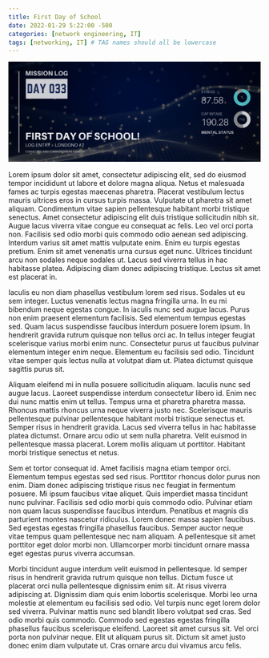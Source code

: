 ```yaml
---
title: First Day of School
date: 2022-01-29 5:22:00 -500
categories: [network engineering, IT]
tags: [networking, IT] # TAG names should all be lowercase
---
```


![entry002 header image](/assets/images/entry002.png)

Lorem ipsum dolor sit amet, consectetur adipiscing elit, sed do eiusmod tempor incididunt ut labore et dolore magna aliqua. Netus et malesuada fames ac turpis egestas maecenas pharetra. Placerat vestibulum lectus mauris ultrices eros in cursus turpis massa. Vulputate ut pharetra sit amet aliquam. Condimentum vitae sapien pellentesque habitant morbi tristique senectus. Amet consectetur adipiscing elit duis tristique sollicitudin nibh sit. Augue lacus viverra vitae congue eu consequat ac felis. Leo vel orci porta non. Facilisis sed odio morbi quis commodo odio aenean sed adipiscing. Interdum varius sit amet mattis vulputate enim. Enim eu turpis egestas pretium. Enim sit amet venenatis urna cursus eget nunc. Ultrices tincidunt arcu non sodales neque sodales ut. Lacus sed viverra tellus in hac habitasse platea. Adipiscing diam donec adipiscing tristique. Lectus sit amet est placerat in.

Iaculis eu non diam phasellus vestibulum lorem sed risus. Sodales ut eu sem integer. Luctus venenatis lectus magna fringilla urna. In eu mi bibendum neque egestas congue. In iaculis nunc sed augue lacus. Purus non enim praesent elementum facilisis. Sed elementum tempus egestas sed. Quam lacus suspendisse faucibus interdum posuere lorem ipsum. In hendrerit gravida rutrum quisque non tellus orci ac. In tellus integer feugiat scelerisque varius morbi enim nunc. Consectetur purus ut faucibus pulvinar elementum integer enim neque. Elementum eu facilisis sed odio. Tincidunt vitae semper quis lectus nulla at volutpat diam ut. Platea dictumst quisque sagittis purus sit.

Aliquam eleifend mi in nulla posuere sollicitudin aliquam. Iaculis nunc sed augue lacus. Laoreet suspendisse interdum consectetur libero id. Enim nec dui nunc mattis enim ut tellus. Tempus urna et pharetra pharetra massa. Rhoncus mattis rhoncus urna neque viverra justo nec. Scelerisque mauris pellentesque pulvinar pellentesque habitant morbi tristique senectus et. Semper risus in hendrerit gravida. Lacus sed viverra tellus in hac habitasse platea dictumst. Ornare arcu odio ut sem nulla pharetra. Velit euismod in pellentesque massa placerat. Lorem mollis aliquam ut porttitor. Habitant morbi tristique senectus et netus.

Sem et tortor consequat id. Amet facilisis magna etiam tempor orci. Elementum tempus egestas sed sed risus. Porttitor rhoncus dolor purus non enim. Diam donec adipiscing tristique risus nec feugiat in fermentum posuere. Mi ipsum faucibus vitae aliquet. Quis imperdiet massa tincidunt nunc pulvinar. Facilisis sed odio morbi quis commodo odio. Pulvinar etiam non quam lacus suspendisse faucibus interdum. Penatibus et magnis dis parturient montes nascetur ridiculus. Lorem donec massa sapien faucibus. Sed egestas egestas fringilla phasellus faucibus. Semper auctor neque vitae tempus quam pellentesque nec nam aliquam. A pellentesque sit amet porttitor eget dolor morbi non. Ullamcorper morbi tincidunt ornare massa eget egestas purus viverra accumsan.

Morbi tincidunt augue interdum velit euismod in pellentesque. Id semper risus in hendrerit gravida rutrum quisque non tellus. Dictum fusce ut placerat orci nulla pellentesque dignissim enim sit. At risus viverra adipiscing at. Dignissim diam quis enim lobortis scelerisque. Morbi leo urna molestie at elementum eu facilisis sed odio. Vel turpis nunc eget lorem dolor sed viverra. Pulvinar mattis nunc sed blandit libero volutpat sed cras. Sed odio morbi quis commodo. Commodo sed egestas egestas fringilla phasellus faucibus scelerisque eleifend. Laoreet sit amet cursus sit. Vel orci porta non pulvinar neque. Elit ut aliquam purus sit. Dictum sit amet justo donec enim diam vulputate ut. Cras ornare arcu dui vivamus arcu felis.
